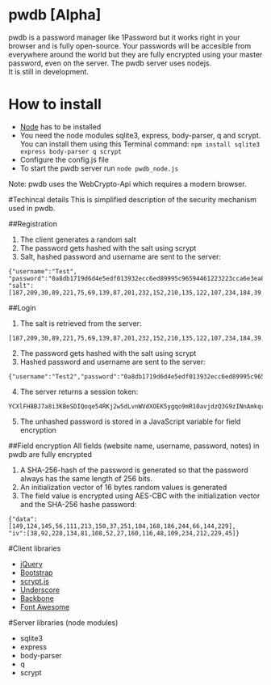 # pwdb [Alpha]
pwdb is a password manager like 1Password but it works right in your browser and is fully open-source. Your passwords will be accesible from everywhere around the world but they are fully encrypted using your master password, even on the server. The pwdb server uses nodejs.  
It is still in development.

# How to install
* [Node](http://nodejs.org) has to be installed
* You need the node modules sqlite3, express, body-parser, q and scrypt. You can install them using this Terminal command: ``npm install sqlite3 express body-parser q scrypt``
* Configure the config.js file
* To start the pwdb server run ``node pwdb_node.js``

Note: pwdb uses the WebCrypto-Api which requires a modern browser.

#Techincal details
This is simplified description of the security mechanism used in pwdb.

##Registration
1.  The client generates a random salt
2.  The password gets hashed with the salt using scrypt
3.  Salt, hashed password and username are sent to the server:
```
{"username":"Test",
"password":"0a8db1719d6d4e5edf013932ecc6ed89995c96594461223223cca6e3ea8f4232f37d3ee99bc1a049d1f323379122942ca578932cd21a907caf8014ada5f246bc",
"salt":[187,209,30,89,221,75,69,139,87,201,232,152,210,135,122,107,234,184,39,236,108,212,230,231,179,44,246,220,165,241,80,178,106,66,146,154,192,131,96,15,147,30,203,195,0,114,43,227,238,170,40,18,227,6,205,60,37,118,59,93,221,1,195,212]}
```

##Login
1.  The salt is retrieved from the server:
```
[187,209,30,89,221,75,69,139,87,201,232,152,210,135,122,107,234,184,39,236,108,212,230,231,179,44,246,220,165,241,80,178,106,66,146,154,192,131,96,15,147,30,203,195,0,114,43,227,238,170,40,18,227,6,205,60,37,118,59,93,221,1,195,212]
```
2.  The password gets hashed with the salt using scrypt
3.  Hashed password and username are sent to the server:
```
{"username":"Test2","password":"0a8db1719d6d4e5edf013932ecc6ed89995c96594461223223cca6e3ea8f4232f37d3ee99bc1a049d1f323379122942ca578932cd21a907caf8014ada5f246bc"}
```
4.  The server returns a session token:
```
YCXlFH8BJ7a8i3KBeSDIQoqe54RKj2w5dLvnWVdXOEK5ygqo9mR10avjdzQ3G9zINnAmkqrnBU2IVtSP3n+LqcQ5C40IWHoNpssMxWRD/vq+0cMU2Qje6pHLmpSO6Mnz3noyAA==
```
5.  The unhashed password is stored in a JavaScript variable for field encryption

##Field encryption
All fields (website name, username, password, notes) in pwdb are fully encrypted
1.  A SHA-256-hash of the password is generated so that the password always has the same length of 256 bits.
2.  An initialization vector of 16 bytes random values is generated
3.  The field value is encrypted using AES-CBC with the initialization vector and the SHA-256 hashe password:
```
{"data":[149,124,145,56,111,213,150,37,251,104,168,186,244,66,144,229],
"iv":[38,92,228,134,81,108,52,27,160,116,48,109,234,212,229,45]}
```


#Client libraries
* [jQuery](http://jquery.com)
* [Bootstrap](http://getbootstrap.com)
* [scrypt.js](https://github.com/tonyg/js-scrypt)
* [Underscore](http://underscorejs.org)
* [Backbone](http://backbonejs.org/)
* [Font Awesome](http://fortawesome.github.io/Font-Awesome/)

#Server libraries (node modules)
* sqlite3
* express
* body-parser
* q
* scrypt
